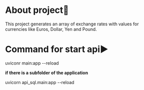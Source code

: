 # About project📝
This project generates an array of exchange rates with values for currencies like Euros, Dollar, Yen and Pound.

# Command for start api▶️
uviconr main:app --reload

**if there is a subfolder of the application**

uvicorn api_sql.main:app --reload

